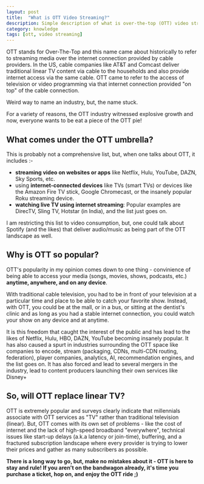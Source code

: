 ```yaml
---
layout: post
title:  "What is OTT Video Streaming?"
description: Simple description of what is over-the-top (OTT) video streaming and how it is different from cable, linear video distribution.
category: knowledge
tags: [ott, video streaming]
---
```


OTT stands for Over-The-Top and this name came about historically to refer to streaming media over the internet connection provided by cable providers. In the US, cable companies like AT&T and Comcast deliver traditional linear TV content via cable to the households and also provide internet access via the same cable. OTT came to refer to the access of television or video programming via that internet connection provided "on top" of the cable connection. 

Weird way to name an industry, but, the name stuck.

For a variety of reasons, the OTT industry witnessed explosive growth and now, everyone wants to be eat a piece of the OTT pie! 

## What comes under the OTT umbrella? ##
This is probably not a comprehensive list, but, when one talks about OTT, it includes :-

* **streaming video on websites or apps** like Netflix, Hulu, YouTube, DAZN, Sky Sports, etc. 
* using **internet-connected devices** like TVs (smart TVs) or devices like the Amazon Fire TV stick, Google Chromecast, or the insanely popular Roku streaming device. 
* **watching live TV using internet streaming**: Popular examples are DirecTV, Sling TV, Hotstar (in India), and the list just goes on. 

I am restricting this list to video consumption, but, one could talk about Spotify (and the likes) that deliver audio/music as being part of the OTT landscape as well. 


## Why is OTT so popular?
OTT's popularity in my opinion comes down to one thing - convinience of being able to access your media (songs, movies, shows, podcasts, etc.) **anytime, anywhere, and on any device**.

With traditional cable television, you had to be in front of your television at a particular time and place to be able to catch your favorite show. Instead, with OTT, you could be at the mall, or in a bus, or sitting at the dentist's clinic and as long as you had a stable internet connection, you could watch your show on any device and at anytime. 

It is this freedom that caught the interest of the public and has lead to the likes of Netflix, Hulu, HBO, DAZN, YouTube becoming insanely popular. It has also caused a spurt in industries surrounding the OTT space like companies to encode, stream (packaging, CDNs, multi-CDN routing, federation), player companies, analytics, AI, recommendation engines, and the list goes on. It has also forced and lead to several mergers in the industry, lead to content producers launching their own services like Disney+



## So, will OTT replace linear TV?
OTT is extremely popular and surveys clearly indicate that millennials associate with OTT services as "TV" rather than traditional television (linear). But, OTT comes with its own set of problems - like the cost of internet and the lack of high-speed broadband "everywhere", technical issues like start-up delays (a.k.a latency or join-time), buffering, and a fractured subscription landscape where every provider is trying to lower their prices and gather as many subscribers as possible. 


**There is a long way to go, but, make no mistakes about it - OTT is here to stay and rule! If you aren't on the bandwagon already, it's time you purchase a ticket, hop on, and enjoy the OTT ride ;)**



